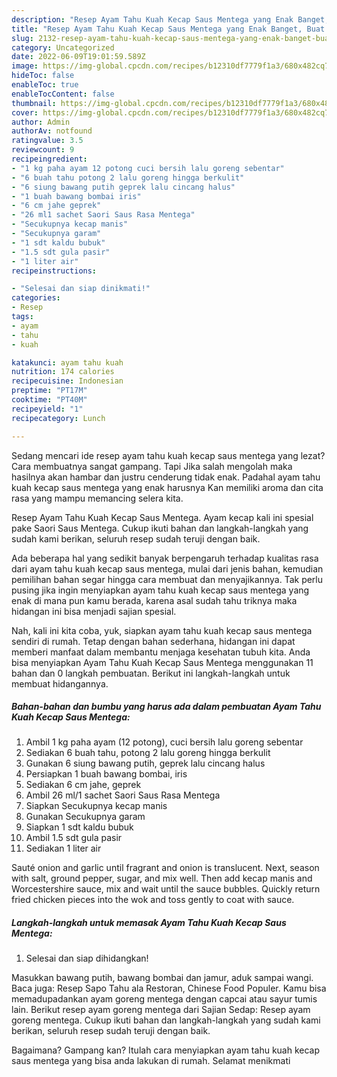 ```yaml
---
description: "Resep Ayam Tahu Kuah Kecap Saus Mentega yang Enak Banget, Buat Buka Puasa Bikin Ngiler"
title: "Resep Ayam Tahu Kuah Kecap Saus Mentega yang Enak Banget, Buat Buka Puasa Bikin Ngiler"
slug: 2132-resep-ayam-tahu-kuah-kecap-saus-mentega-yang-enak-banget-buat-buka-puasa-bikin-ngiler
category: Uncategorized
date: 2022-06-09T19:01:59.589Z
image: https://img-global.cpcdn.com/recipes/b12310df7779f1a3/680x482cq70/ayam-tahu-kuah-kecap-saus-mentega-foto-resep-utama.jpg
hideToc: false
enableToc: true
enableTocContent: false
thumbnail: https://img-global.cpcdn.com/recipes/b12310df7779f1a3/680x482cq70/ayam-tahu-kuah-kecap-saus-mentega-foto-resep-utama.jpg
cover: https://img-global.cpcdn.com/recipes/b12310df7779f1a3/680x482cq70/ayam-tahu-kuah-kecap-saus-mentega-foto-resep-utama.jpg
author: Admin
authorAv: notfound
ratingvalue: 3.5
reviewcount: 9
recipeingredient:
- "1 kg paha ayam 12 potong cuci bersih lalu goreng sebentar"
- "6 buah tahu potong 2 lalu goreng hingga berkulit"
- "6 siung bawang putih geprek lalu cincang halus"
- "1 buah bawang bombai iris"
- "6 cm jahe geprek"
- "26 ml1 sachet Saori Saus Rasa Mentega"
- "Secukupnya kecap manis"
- "Secukupnya garam"
- "1 sdt kaldu bubuk"
- "1.5 sdt gula pasir"
- "1 liter air"
recipeinstructions:

- "Selesai dan siap dinikmati!"
categories:
- Resep
tags:
- ayam
- tahu
- kuah

katakunci: ayam tahu kuah 
nutrition: 174 calories
recipecuisine: Indonesian
preptime: "PT17M"
cooktime: "PT40M"
recipeyield: "1"
recipecategory: Lunch

---
```



Sedang mencari ide resep ayam tahu kuah kecap saus mentega yang lezat? Cara membuatnya sangat gampang. Tapi Jika salah mengolah maka hasilnya akan hambar dan justru cenderung tidak enak. Padahal ayam tahu kuah kecap saus mentega yang enak harusnya Kan memiliki aroma dan cita rasa yang mampu memancing selera kita.


Resep Ayam Tahu Kuah Kecap Saus Mentega. Ayam kecap kali ini spesial pake Saori Saus Mentega. Cukup ikuti bahan dan langkah-langkah yang sudah kami berikan, seluruh resep sudah teruji dengan baik.

Ada beberapa hal yang sedikit banyak berpengaruh terhadap kualitas rasa dari ayam tahu kuah kecap saus mentega, mulai dari jenis bahan, kemudian pemilihan bahan segar hingga cara membuat dan menyajikannya. Tak perlu pusing jika ingin menyiapkan ayam tahu kuah kecap saus mentega yang enak di mana pun kamu berada, karena asal sudah tahu triknya maka hidangan ini bisa menjadi sajian spesial.


Nah, kali ini kita coba, yuk, siapkan ayam tahu kuah kecap saus mentega sendiri di rumah. Tetap dengan bahan sederhana, hidangan ini dapat memberi manfaat dalam membantu menjaga kesehatan tubuh kita. Anda bisa menyiapkan Ayam Tahu Kuah Kecap Saus Mentega menggunakan 11 bahan dan 0 langkah pembuatan. Berikut ini langkah-langkah untuk membuat hidangannya.

<!--inarticleads1-->

##### Bahan-bahan dan bumbu yang harus ada dalam pembuatan Ayam Tahu Kuah Kecap Saus Mentega:

1. Ambil 1 kg paha ayam (12 potong), cuci bersih lalu goreng sebentar
1. Sediakan 6 buah tahu, potong 2 lalu goreng hingga berkulit
1. Gunakan 6 siung bawang putih, geprek lalu cincang halus
1. Persiapkan 1 buah bawang bombai, iris
1. Sediakan 6 cm jahe, geprek
1. Ambil 26 ml/1 sachet Saori Saus Rasa Mentega
1. Siapkan Secukupnya kecap manis
1. Gunakan Secukupnya garam
1. Siapkan 1 sdt kaldu bubuk
1. Ambil 1.5 sdt gula pasir
1. Sediakan 1 liter air


Sauté onion and garlic until fragrant and onion is translucent. Next, season with salt, ground pepper, sugar, and mix well. Then add kecap manis and Worcestershire sauce, mix and wait until the sauce bubbles. Quickly return fried chicken pieces into the wok and toss gently to coat with sauce. 

<!--inarticleads2-->

##### Langkah-langkah untuk memasak Ayam Tahu Kuah Kecap Saus Mentega:


1. Selesai dan siap dihidangkan!

Masukkan bawang putih, bawang bombai dan jamur, aduk sampai wangi. Baca juga: Resep Sapo Tahu ala Restoran, Chinese Food Populer. Kamu bisa memadupadankan ayam goreng mentega dengan capcai atau sayur tumis lain. Berikut resep ayam goreng mentega dari Sajian Sedap: Resep ayam goreng mentega. Cukup ikuti bahan dan langkah-langkah yang sudah kami berikan, seluruh resep sudah teruji dengan baik. 

Bagaimana? Gampang kan? Itulah cara menyiapkan ayam tahu kuah kecap saus mentega yang bisa anda lakukan di rumah. Selamat menikmati
